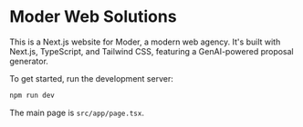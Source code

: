 # Moder Web Solutions

This is a Next.js website for Moder, a modern web agency. It's built with Next.js, TypeScript, and Tailwind CSS, featuring a GenAI-powered proposal generator.

To get started, run the development server:

```bash
npm run dev
```

The main page is `src/app/page.tsx`.
